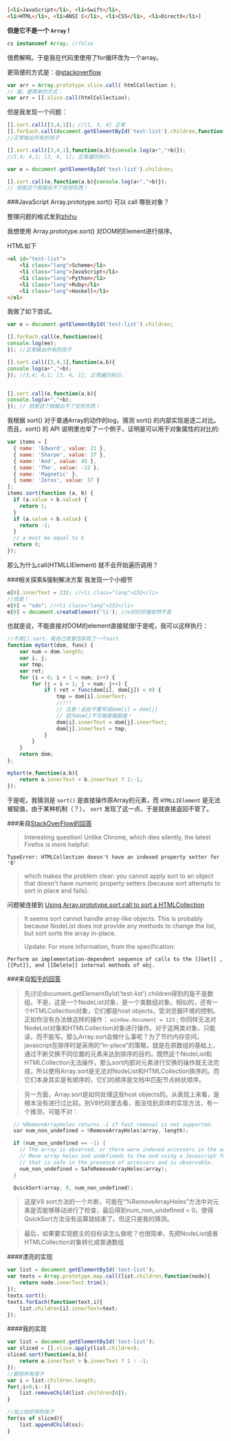 ```html
[<li>​JavaScript​</li>​, <li>​Swift​</li>​, 
<li>​HTML​</li>​, <li>​ANSI C​</li>​, <li>​CSS​</li>​, <li>​DirectX​</li>​]
```

**但是它不是一个 `Array` !**
```js
cs instanceof Array; //false
```

很费解啊。于是我在代码里使用了for循环改为一个array。

更简便的方式是：@[stackoverflow](http://stackoverflow.com/questions/222841/most-efficient-way-to-convert-an-htmlcollection-to-an-array)
```js
var arr = Array.prototype.slice.call( htmlCollection );
// 或，更简单的方式：
var arr = [].slice.call(htmlCollection);
```

但是我发现一个问题：

```js
[].sort.call([3,4,1]); //[1, 3, 4] 正常
[].forEach.call(document.getElementById('test-list').children,function(ee){console.log(ee);});
//正常输出所有的孩子

[].sort.call([3,4,1],function(a,b){console.log(a+","+b)}); 
//3,4; 4,1; [3, 4, 1]; 正常遍历执行。

var e = document.getElementById('test-list').children;

[].sort.call(e,function(a,b){console.log(a+","+b)});
// 但是这个就输出不了任何东西！
```

###JavaScript Array.prototype.sort() 可以 call 哪些对象？

整理问题的格式发到[zhihu](https://www.zhihu.com/question/43452733)

我想使用 Array.prototype.sort() 对DOM的Element进行排序。

HTML如下
```html
<ol id="test-list">
    <li class="lang">Scheme</li>
    <li class="lang">JavaScript</li>
    <li class="lang">Python</li>
    <li class="lang">Ruby</li>
    <li class="lang">Haskell</li>
</ol>
```

我做了如下尝试。
```js
var e = document.getElementById('test-list').children;

[].forEach.call(e,function(ee){
console.log(ee);
}); //正常输出所有的孩子

[].sort.call([3,4,1],function(a,b){
console.log(a+","+b);
}); //3,4; 4,1; [3, 4, 1]; 正常遍历执行。


[].sort.call(e,function(a,b){
console.log(a+","+b);
}); // 但是这个就输出不了任何东西！
```

我根据 sort() 对于普通Array的动作的log，猜测 sort() 的内部实现是逐二对比。而且，sort() 的 API 说明里也举了一个例子，证明是可以用于对象属性的对比的:
```js
var items = [
  { name: 'Edward', value: 21 },
  { name: 'Sharpe', value: 37 },
  { name: 'And', value: 45 },
  { name: 'The', value: -12 },
  { name: 'Magnetic' },
  { name: 'Zeros', value: 37 }
];
items.sort(function (a, b) {
  if (a.value > b.value) {
    return 1;
  }
  if (a.value < b.value) {
    return -1;
  }
  // a must be equal to b
  return 0;
});
```

那么为什么call(HTMLLIElement) 就不会开始遍历调用？

###相关探索&强制解决方案
我发现一个小细节
```js
e[0].innerText = 232; //<li class="lang">232</li>
//但是！
e[0] = "sds"; //<li class="lang">232</li>
e[0] = document.createElement('li'); //e的打印值依然不变
```

也就是说，不能直接对DOM的element直接赋值!于是呢，我可以这样执行：
```js
//不用[].sort，我自己用冒泡实现了一个sort
function mySort(dom, func) {
    var num = dom.length;
    var i, j;
    var tmp;
    var ret;
    for (i = 0; i + 1 < num; i++) {
        for (j = i + 1; j < num; j++) {
            if ( ret = func(dom[i], dom[j]) < 0) {
                tmp = dom[i].innerText;
                //!!!
                // 注意！此处不要写成dom[i] = dom[j]
                // 因为dom[]不可被直接赋值！
                dom[i].innerText = dom[j].innerText;
                dom[j].innerText = tmp;
            }
        }
    }
    return dom;
};

mySort(e,function(a,b){
    return a.innerText < b.innerText ? 1:-1;
});
```

于是呢，我猜测是 `sort()` 是直接操作原Array的元素，而 `HTMLLIElement` 是无法被赋值，由于某种机制（？）， `sort` 发现了这一点，于是就直接返回不管了。

###来自[StackOverFlow的回答](http://stackoverflow.com/questions/36675401/javascript-array-prototype-sort-can-not-call-on-dom-htmllielements)

>Interesting question! Unlike Chrome, which dies silently, the latest Firefox is more helpful:
```
TypeError: HTMLCollection doesn't have an indexed property setter for '0'
```

>which makes the problem clear: you cannot apply sort to an object that doesn't have numeric property setters (because sort attempts to sort in place and fails).

问题被连接到 [Using Array.prototype.sort.call to sort a HTMLCollection](http://stackoverflow.com/questions/7059090/using-array-prototype-sort-call-to-sort-a-htmlcollection)

>It seems sort cannot handle array-like objects. This is probably because NodeList does not provide any methods to change the list, but sort sorts the array in-place.

>Update: For more information, from the specification:

```
Perform an implementation-dependent sequence of calls to the [[Get]] , [[Put]], and [[Delete]] internal methods of obj.
```

###来自[知乎的回答](https://www.zhihu.com/question/43452733/answer/95696026?group_id=705195683509977088)

>先讨论document.getElementById('test-list').children得到的是不是数组。不是，这是一个NodeList对象，是一个类数组对象。相似的，还有一个HTMLCollection对象，它们都是host objects，受浏览器环境的控制。正如你没有办法做这样的操作： `window.document = 123` ; 你同样无法对NodeList对象和HTMLCollection对象进行操作。对于这两类对象，只能读，而不能写。那么Array.sort会做什么事呢？为了节约内存空间，javascript在排序时是采用的“in-place”的策略，就是在原数组的基础上，通过不断交换不同位置的元素来达到排序的目的。既然这个NodeList和HTMLCollection无法操作，那么sort内部对元素进行交换的操作就无法完成，所以使用Array.sort是无法对NodeList和HTMLCollection排序的。而它们本身其实是有顺序的，它们的顺序是文档中匹配节点树状顺序。

>另一方面，Array.sort是如何处理这些host objects的。从表现上来看，是根本没有进行过比较。到V8代码里去看，我没找到具体的实现方法，有一个推测，可能不对：

```c
  // %RemoveArrayHoles returns -1 if fast removal is not supported.
  var num_non_undefined = %RemoveArrayHoles(array, length);

  if (num_non_undefined == -1) {
    // The array is observed, or there were indexed accessors in the array.
    // Move array holes and undefineds to the end using a Javascript function
    // that is safe in the presence of accessors and is observable.
    num_non_undefined = SafeRemoveArrayHoles(array);
  }

  QuickSort(array, 0, num_non_undefined);
```
>这是V8 sort方法的一个片断，可能在“%RemoveArrayHoles”方法中对元素是否能够移动进行了检查，最后得到num_non_undefined = 0，使得QuickSort方法没有运算就结束了。但这只是我的猜测。

>最后，如果要实现题主的目标该怎么做呢？也很简单，先把NodeList或者HTMLCollection对象转化成普通数组

####漂亮的实现
```js
var list = document.getElementById('test-list');
var texts = Array.prototype.map.call(list.children,function(node){
    return node.innerText.trim();
});
texts.sort();
texts.forEach(function(text,i){
    list.children[i].innerText=text;
});
```
####我的实现
```js
var list = document.getElementById('test-list');
var sliced = [].slice.apply(list.children);
sliced.sort(function(a,b){
    return a.innerText > b.innerText ? 1 : -1;
});
//删除所有孩子
var i = list.children.length;
for(;i>0;i--){
    list.removeChild(list.children[0]);
}

//加上拍好序的孩子
for(ss of sliced){
    list.appendChild(ss);
}
```